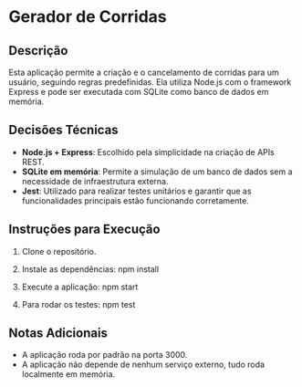 # Gerador de Corridas

## Descrição
Esta aplicação permite a criação e o cancelamento de corridas para um usuário, seguindo regras predefinidas. Ela utiliza Node.js com o framework Express e pode ser executada com SQLite como banco de dados em memória.

## Decisões Técnicas
- **Node.js + Express**: Escolhido pela simplicidade na criação de APIs REST.
- **SQLite em memória**: Permite a simulação de um banco de dados sem a necessidade de infraestrutura externa.
- **Jest**: Utilizado para realizar testes unitários e garantir que as funcionalidades principais estão funcionando corretamente.

## Instruções para Execução
1. Clone o repositório.

2. Instale as dependências:
npm install

3. Execute a aplicação:
npm start

4. Para rodar os testes:
npm test

## Notas Adicionais
- A aplicação roda por padrão na porta 3000.
- A aplicação não depende de nenhum serviço externo, tudo roda localmente em memória.
